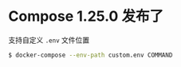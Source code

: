 # Compose 1.25.0 发布了

支持自定义 `.env` 文件位置

```bash
$ docker-compose --env-path custom.env COMMAND
```
